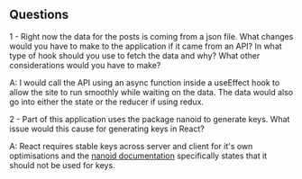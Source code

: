 ## Questions

1 - Right now the data for the posts is coming from a json file. What changes would you have to make to the application if it came from an API? In what type of hook should you use to fetch the data and why? What other considerations would you have to make?

A: I would call the API using an async function inside a useEffect hook to allow the site to run smoothly while waiting on the data. The data would also go into either the state or the reducer if using redux.

2 - Part of this application uses the package nanoid to generate keys. What issue would this cause for generating keys in React?

A: React requires stable keys across server and client for it's own optimisations and the [nanoid documentation](https://github.com/ai/nanoid#react) specifically states that it should not be used for keys.
